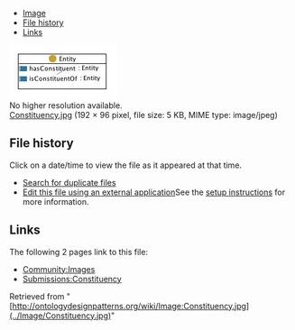 * [Image](../Image/Constituency.jpg#file)
* [File history](../Image/Constituency.jpg#filehistory)
* [Links](../Image/Constituency.jpg#filelinks)

[![Image:Constituency.jpg](../images/2/24/Constituency.jpg)](../images/2/24/Constituency.jpg)  
No higher resolution available.  
[Constituency.jpg](../images/2/24/Constituency.jpg)‎ (192 × 96 pixel, file size: 5 KB, MIME type: image/jpeg)

## File history

Click on a date/time to view the file as it appeared at that time.



  
* [Search for duplicate files](http://ontologydesignpatterns.org/wiki/Special:FileDuplicateSearch/Constituency.jpg "Special:FileDuplicateSearch/Constituency.jpg")
* [Edit this file using an external application](http://ontologydesignpatterns.org/wiki/index.php?title=Image:Constituency.jpg&action=edit&externaledit=true&mode=file "Image:Constituency.jpg")See the [setup instructions](http://www.mediawiki.org/wiki/Manual:External_editors "http://www.mediawiki.org/wiki/Manual:External_editors") for more information.

## Links



The following 2 pages link to this file:


* [Community:Images](../Community/Images "Community:Images")
* [Submissions:Constituency](../Submissions/Constituency "Submissions:Constituency")


Retrieved from "[http://ontologydesignpatterns.org/wiki/Image:Constituency.jpg](../Image/Constituency.jpg)"